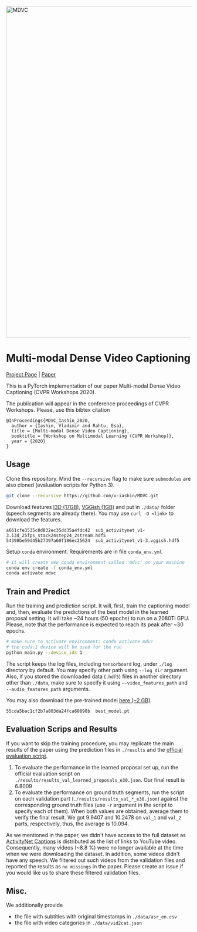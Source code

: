 <img src="https://github.com/v-iashin/v-iashin.github.io/raw/master/images/mdvc/MDVC.svg" alt="MDVC" width="900">

# Multi-modal Dense Video Captioning
[Project Page](https://v-iashin.github.io/mdvc) | [Paper](https://arxiv.org/abs/2003.07758)

This is a PyTorch implementation of our paper Multi-modal Dense Video Captioning (CVPR Workshops 2020).

The publication will appear in the conference proceedings of CVPR Workshops. Please, use this bibtex citation
```
@InProceedings{MDVC_Iashin_2020,
  author = {Iashin, Vladimir and Rahtu, Esa},
  title = {Multi-modal Dense Video Captioning},
  booktitle = {Workshop on Multimodal Learning (CVPR Workshop)},
  year = {2020}
}
```

## Usage
Clone this repository. Mind the `--recursive` flag to make sure `submodules` are also cloned (evaluation scripts for Python 3). 
```bash
git clone --recursive https://github.com/v-iashin/MDVC.git
```

Download features [I3D (17GB)](https://storage.googleapis.com/mdvc/sub_activitynet_v1-3.i3d_25fps_stack24step24_2stream.hdf5), [VGGish (1GB)](https://storage.googleapis.com/mdvc/sub_activitynet_v1-3.vggish.hdf5) and put in `./data/` folder (speech segments are already there). You may use `curl -O <link>` to download the features.

```
a661cfe3535c0d832ec35dd35a4fdc42  sub_activitynet_v1-3.i3d_25fps_stack24step24_2stream.hdf5
54398be59d45b27397a60f186ec25624  sub_activitynet_v1-3.vggish.hdf5
```

Setup `conda` environment. Requirements are in file `conda_env.yml`
```bash
# it will create new conda environment called 'mdvc' on your machine 
conda env create -f conda_env.yml
conda activate mdvc
```

## Train and Predict

Run the training and prediction script. It will, first, train the captioning model and, then, evaluate the predictions of the best model in the learned proposal setting. It will take ~24 hours (50 epochs) to run on a 2080Ti GPU. Please, note that the performance is expected to reach its peak after ~30 epochs.
```bash
# make sure to activate environment: conda activate mdvc
# the cuda:1 device will be used for the run
python main.py --device_ids 1
```
The script keeps the log files, including `tensorboard` log, under `./log` directory by default. You may specify other path using `--log_dir` argument. Also, if you stored the downloaded data (`.hdf5`) files in another directory other than `./data`, make sure to specify it using `–-video_features_path` and `--audio_features_path` arguments.

You may also download the pre-trained model [here (~2 GB)](https://storage.googleapis.com/mdvc/best_model.pt).
```
55cda5bac1cf2b7a803da24fca60898b  best_model.pt
```

## Evaluation Scrips and Results

If you want to skip the training procedure, you may replicate the main results of the paper using the prediction files in `./results` and the [official evaluation script](https://github.com/ranjaykrishna/densevid_eval/tree/9d4045aced3d827834a5d2da3c9f0692e3f33c1c). 

1. To evaluate the performance in the learned proposal set up, run the official evaluation script on `./results/results_val_learned_proposals_e30.json`. Our final result is 6.8009
2. To evaluate the performance on ground truth segments, run the script on each validation part (`./results/results_val_*_e30.json`) against the corresponding ground truth files (use `-r` argument in the script to specify each of them). When both values are obtained, average them to verify the final result. We got 9.9407 and 10.2478 on `val_1` and `val_2` parts, respectively, thus, the average is 10.094.

As we mentioned in the paper, we didn't have access to the full dataset as [ActivityNet Captions](https://cs.stanford.edu/people/ranjaykrishna/densevid/) is distributed as the list of links to YouTube video. Consequently, many videos (~8.8 %) were no longer available at the time when we were downloading the dataset. In addition, some videos didn't have any speech. We filtered out such videos from the validation files and reported the results as `no missings` in the paper. Please create an issue if you would like us to share these filtered validation files.

## Misc.

We additionally provide
- the file with subtitles with original timestamps in `./data/asr_en.csv`
- the file with video categories in `./data/vid2cat.json`
